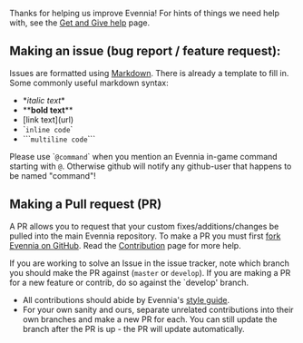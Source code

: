 Thanks for helping us improve Evennia! For hints of things we need help with, see the [Get and Give help][4] page.

## Making an issue (bug report / feature request):

Issues are formatted using [Markdown][7]. There is already a
template to fill in. Some commonly useful markdown syntax:

   - \**italic text*\* 
   - \*\***bold text**\*\* 
   - \[link text\]\(url\)
   - \``inline code`\` 
   - \`\`\````multiline code```\`\`\`

Please use \``@command`\` when you mention an Evennia in-game command
starting with `@`. Otherwise github will notify any github-user that
happens to be named "command"!

## Making a Pull request (PR)

A PR allows you to request that your custom fixes/additions/changes be pulled into the main Evennia repository. To make a PR you must first [fork Evennia on GitHub][8]. Read the [Contribution][3] page for more help.

If you are working to solve an Issue in the issue tracker, note which branch you should make the PR
against (`master` or `develop`). If you are making a PR for a new feature or contrib, do so against
the `develop' branch.

- All contributions should abide by Evennia's [style guide](https://github.com/evennia/evennia/blob/master/CODING_STYLE.md).
- For your own sanity and ours, separate unrelated contributions into their own branches and make a new PR for each. You can still update the branch after the PR is up - the PR will update automatically. 

[1]: http://www.evennia.com
[2]: https://github.com/evennia/evennia/wiki
[3]: https://github.com/evennia/evennia/wiki/Contributing
[4]: https://github.com/evennia/evennia/wiki/how%20to%20get%20and%20give%20help
[5]: https://groups.google.com/forum/#!forum/evennia
[6]: http://webchat.freenode.net/?channels=evennia&uio=MT1mYWxzZSY5PXRydWUmMTE9MTk1JjEyPXRydWUbb
[7]: https://help.github.com/articles/basic-writing-and-formatting-syntax/
[8]: https://guides.github.com/activities/forking/
